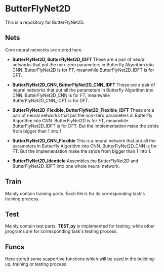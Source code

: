 # ButterFlyNet2D
This is a repository for ButterFlyNet2D.

## Nets

Core neural networks are stored here.

- **ButterFlyNet2D, ButterFlyNet2D_IDFT**
These are a pair of neural networks that put the non-zero parameters in Butterfly Algorithm into CNN. ButterFlyNet2D is for FT, meanwhile ButterFlyNet2D_IDFT is for DFT.  

- **ButterFlyNet2D_CNN, ButterFlyNet2D_CNN_IDFT**
These are a pair of neural networks that put all the parameters in Butterfly Algorithm into CNN. ButterFlyNet2D_CNN is for FT, meanwhile ButterFlyNet2D_CNN_IDFT is for DFT.

- **ButterFlyNet2D_Flexible, ButterFlyNet2D_Flexible_IDFT**
These are a pair of neural networks that put the non-zero parameters in Butterfly Algorithm into CNN. ButterFlyNet2D is for FT, meanwhile ButterFlyNet2D_IDFT is for DFT. But the implementation make the stride from bigger than 1 into 1.

- **ButterFlyNet2D_CNN_Flexible**
This is a neural network that put all the parameters in Butterfly Algorithm into CNN. ButterFlyNet2D_CNN is for FT. But the implementation make the stride from bigger than 1 into 1.

- **ButterFlyNet2D_Identicle**
  Assembles the ButterFlyNet2D and ButterFlyNet2D_IDFT into one whole neural network.

## Train
Mainly contain training parts. Each file is for its corresponding task's training process.

## Test
Mainly contain test parts. **TEST.py** is implemented for testing, while other programs are for corresponding task's testing process.

## Funcs

Here stored some supportive functions which will be used in the building-up, training or testing process.
